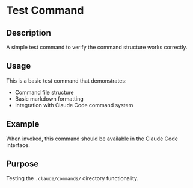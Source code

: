 # Test Command

## Description
A simple test command to verify the command structure works correctly.

## Usage
This is a basic test command that demonstrates:
- Command file structure
- Basic markdown formatting
- Integration with Claude Code command system

## Example
When invoked, this command should be available in the Claude Code interface.

## Purpose
Testing the `.claude/commands/` directory functionality.